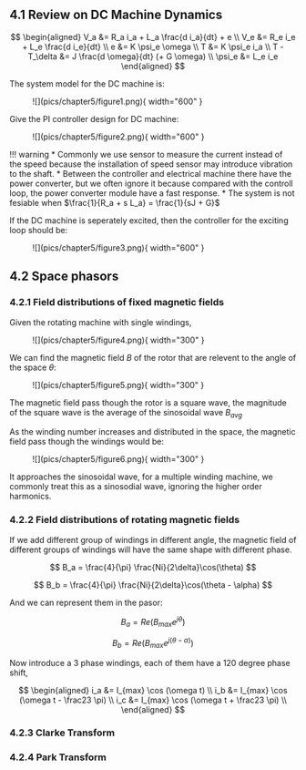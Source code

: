 ## 4.1 Review on DC Machine Dynamics

$$
\begin{aligned}
V_a &= R_a i_a + L_a \frac{d i_a}{dt} + e \\
V_e &= R_e i_e + L_e \frac{d i_e}{dt} \\
e &= K \psi_e \omega \\
T &= K \psi_e i_a \\
T - T_\delta &= J \frac{d \omega}{dt} (+ G \omega) \\
\psi_e &= L_e i_e
\end{aligned}
$$

The system model for the DC machine is:
<figure markdown="span">
    ![](pics/chapter5/figure1.png){ width="600" }
</figure>

Give the PI controller design for DC machine:
<figure markdown="span">
    ![](pics/chapter5/figure2.png){ width="600" }
</figure>

!!! warning
    * Commonly we use sensor to measure the current instead of the speed because the installation of speed sensor may introduce vibration to the shaft.
    * Between the controller and electrical machine there have the power converter, but we often ignore it because compared with the controll loop, the power converter module have a fast response.
    * The system is not fesiable when $\frac{1}{R_a + s L_a} = \frac{1}{sJ + G}$

If the DC machine is seperately excited, then the controller for the exciting loop should be:
<figure markdown="span">
    ![](pics/chapter5/figure3.png){ width="600" }
</figure>


## 4.2 Space phasors

### 4.2.1 Field distributions of fixed magnetic fields
Given the rotating machine with single windings, 
<figure markdown="span">
    ![](pics/chapter5/figure4.png){ width="300" }
</figure>

We can find the magnetic field $B$ of the rotor that are relevent to the angle of the space $\theta$:

<figure markdown="span">
    ![](pics/chapter5/figure5.png){ width="300" }
</figure>

The magnetic field pass though the rotor is a square wave, the magnitude of the square wave is the average of the sinosoidal wave $B_{avg}$

As the winding number increases and distributed in the space, the magnetic field pass though the windings would be:

<figure markdown="span">
    ![](pics/chapter5/figure6.png){ width="300" }
</figure>

It approaches the sinosoidal wave, for a multiple winding machine, we commonly treat this as a sinosodial wave, ignoring the higher order harmonics.


### 4.2.2 Field distributions of rotating magnetic fields
If we add different group of windings in different angle, the magnetic field of different groups of windings will have the same shape with different phase.

$$
B_a = \frac{4}{\pi} \frac{Ni}{2\delta}\cos(\theta)
$$

$$
B_b = \frac{4}{\pi} \frac{Ni}{2\delta}\cos(\theta - \alpha)
$$

And we can represent them in the pasor:

$$
B_a = Re(B_{max} e^{j\theta})
$$

$$
B_b = Re(B_{max} e^{j(\theta - \alpha)})
$$

Now introduce a 3 phase windings, each of them have a 120 degree phase shift,

$$
\begin{aligned}
i_a &= I_{max} \cos (\omega t) \\
i_b &= I_{max} \cos (\omega t - \frac23 \pi) \\
i_c &= I_{max} \cos (\omega t + \frac23 \pi) \\
\end{aligned}
$$

### 4.2.3 Clarke Transform

### 4.2.4 Park Transform